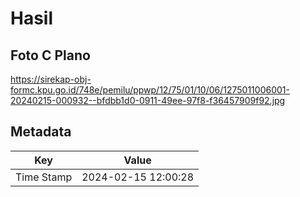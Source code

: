 # Hasil

## Foto C Plano

https://sirekap-obj-formc.kpu.go.id/748e/pemilu/ppwp/12/75/01/10/06/1275011006001-20240215-000932--bfdbb1d0-0911-49ee-97f8-f36457909f92.jpg


## Metadata

| Key        | Value               |
| ---------- | ------------------- |
| Time Stamp | 2024-02-15 12:00:28 |



